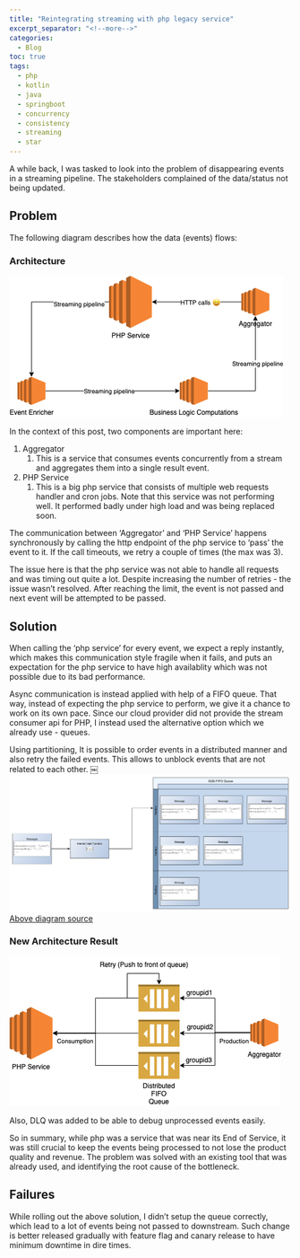 ```yaml
---
title: "Reintegrating streaming with php legacy service"
excerpt_separator: "<!--more-->"
categories:
  - Blog
toc: true
tags:
  - php
  - kotlin
  - java
  - springboot
  - concurrency
  - consistency
  - streaming
  - star
---
```


A while back, I was tasked to look into the problem of disappearing events in a streaming pipeline. The stakeholders complained of the data/status not being updated.

## Problem

The following diagram describes how the data (events) flows:

### Architecture
![diagram](/assets/images/reintegrating-with-php-service/Reintegrating-with-php-service.png)

In the context of this post, two components are important here:

1. Aggregator
    1. This is a service that consumes events concurrently from a stream and aggregates them into a single result event.
2. PHP Service
    1. This is a big php service that consists of multiple web requests handler and cron jobs. Note that this service was not performing well. It performed badly under high load and was being replaced soon.

The communication between ‘Aggregator’ and ‘PHP Service’ happens synchronously by calling the http endpoint of the php service to ‘pass’ the event to it.
If the call timeouts, we retry a couple of times (the max was 3).

The issue here is that the php service was not able to handle all requests and was timing out quite a lot. Despite increasing the number of retries - the issue wasn’t resolved. After reaching the limit, the event is not passed and next event will be attempted to be passed.

## Solution

When calling the ‘php service’ for every event, we expect a reply instantly, which makes this communication style fragile when it fails, and puts an expectation for the php service to have high availablity which was not possible due to its bad performance.

Async communication is instead applied with help of a FIFO queue. That way, instead of expecting the php service to perform, we give it a chance to work on its own pace.
Since our cloud provider did not provide the stream consumer api for PHP, I instead used the alternative option which we already use - queues.

Using partitioning, It is possible to order events in a distributed manner and also retry the failed events. This allows to unblock events that are not related to each other.
￼
![diagram2](/assets/images/reintegrating-with-php-service/fifo-documentation-single.png)
[Above diagram source](https://docs.aws.amazon.com/AWSSimpleQueueService/latest/SQSDeveloperGuide/high-throughput-fifo.html)

### New Architecture Result
![diagram3](/assets/images/reintegrating-with-php-service/Reintegrating-with-php-service-2.png)

Also, DLQ was added to be able to debug unprocessed events easily.

So in summary, while php was a service that was near its End of Service, it was still crucial to keep the events being processed to not lose the product quality and revenue. The problem was solved with an existing tool that was already used, and identifying the root cause of the bottleneck.

## Failures

While rolling out the above solution, I didn’t setup the queue correctly, which lead to a lot of events being not passed to downstream. Such change is better released gradually with feature flag and canary release to have minimum downtime in dire times.
